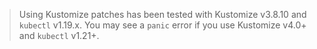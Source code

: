 >Using Kustomize patches has been tested with Kustomize v3.8.10 and `kubectl` v1.19.x. You may see a `panic` error if you use Kustomize v4.0+ and `kubectl` v1.21+.